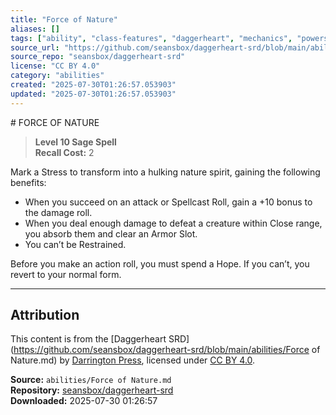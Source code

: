 ```yaml
---
title: "Force of Nature"
aliases: []
tags: ["ability", "class-features", "daggerheart", "mechanics", "powers", "reference", "srd", "ttrpg"]
source_url: "https://github.com/seansbox/daggerheart-srd/blob/main/abilities/Force of Nature.md"
source_repo: "seansbox/daggerheart-srd"
license: "CC BY 4.0"
category: "abilities"
created: "2025-07-30T01:26:57.053903"
updated: "2025-07-30T01:26:57.053903"
---
```


﻿# FORCE OF NATURE

> **Level 10 Sage Spell**  
> **Recall Cost:** 2

Mark a Stress to transform into a hulking nature spirit, gaining the following benefits:

- When you succeed on an attack or Spellcast Roll, gain a +10 bonus to the damage roll.
- When you deal enough damage to defeat a creature within Close range, you absorb them and clear an Armor Slot.
- You can’t be Restrained.

Before you make an action roll, you must spend a Hope. If you can’t, you revert to your normal form.

---

## Attribution

This content is from the [Daggerheart SRD](https://github.com/seansbox/daggerheart-srd/blob/main/abilities/Force of Nature.md) by [Darrington Press](https://darringtonpress.com/), licensed under [CC BY 4.0](https://creativecommons.org/licenses/by/4.0/).

**Source:** `abilities/Force of Nature.md`  
**Repository:** [seansbox/daggerheart-srd](https://github.com/seansbox/daggerheart-srd)  
**Downloaded:** 2025-07-30 01:26:57

